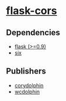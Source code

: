 # [flask-cors](https://pypi.org/project/flask-cors)

## Dependencies
- [flask (>=0.9)](packages/f/flask.md)
- [six](packages/s/six.md)



## Publishers
- [corydolphin](https://pypi.org/user/corydolphin)
- [wcdolphin](https://pypi.org/user/wcdolphin)

